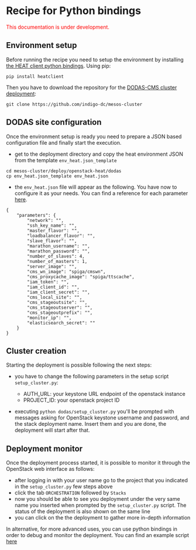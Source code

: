 # Recipe for Python bindings 
<span style="color:red"> This documentation is under development. </span>

## Environment setup 
Before running the recipe you need to setup the environment by installing [the HEAT client python bindings](https://docs.openstack.org/python-heatclient/latest/index.html). Using pip: 
```
pip install heatclient
```
Then you have to download the repository for the [DODAS-CMS cluster deployment](https://github.com/indigo-dc/mesos-cluster/tree/master/deploy/openstack-heat/dodas):
```
git clone https://github.com/indigo-dc/mesos-cluster
```
## DODAS site configuration 
Once the environment setup is ready you need to prepare a JSON based configuration file and finally start the execution. 

* get to the deployment directory and copy the heat environment JSON from the template `env_heat.json_template`
```
cd mesos-cluster/deploy/openstack-heat/dodas
cp env_heat.json_template env_heat.json
```

* the `env_heat.json` file will appear as the following. You have now to configure it as your needs. You can find a reference for each parameter [here](config-ref-HEAT.md).
```
{
    "parameters": {
        "network": "",
        "ssh_key_name": "",
        "master_flavor": "",
        "loadbalancer_flavor": "",
        "slave_flavor": "",
        "marathon_username": "",
        "marathon_password": "",
        "number_of_slaves": 4,
        "number_of_masters": 1,
        "server_image": "",
        "cms_wn_image": "spiga/cmswn",
        "cms_proxycache_image": "spiga/ttscache",
        "iam_token": "",
        "iam_client_id": "",
        "iam_client_secret": "",
        "cms_local_site": "",
        "cms_stageoutsite": "",
        "cms_stageoutserver": "",
        "cms_stageoutprefix": "",
        "monitor_ip": "",
        "elasticsearch_secret": ""
    }
}
```

## Cluster creation
Starting the deployment is possible following the next steps:
* you have to change the following parameters in the setup script `setup_cluster.py`:
    * AUTH_URL: your keystone URL endpoint of the openstack instance
    * PROJECT_ID: your openstack project ID


* executing `python dodas/setup_cluster.py` you'll be prompted with messages asking for OpenStack keystone username and password, and the stack deployment name. Insert them and you are done, the deployment will start after that.

## Deployment monitor
Once the deployment process started, it is possible to monitor it through the OpenStack web interface as follows:

* after logging in with your user name go to the project that you indicated in the `setup_cluster.py` few steps above
* click the tab `ORCHESTRATION` followed by `Stacks`
* now you should be able to see you deployment under the very same name you inserted when prompted by the `setup_cluster.py` script. The status of the deployment is also shown on the same line
* you can click on the the deployment to gather more in-depth information

In alternative, for more advanced uses, you can use python bindings in order to debug and monitor the deployment. You can find an example script [here](https://gist.githubusercontent.com/dciangot/054f0d93598a670399c0b5bd36f4fd6d/raw/a86bad8cfe2905b5ee053635ae6add37b2e73381/deployment_status.py)

